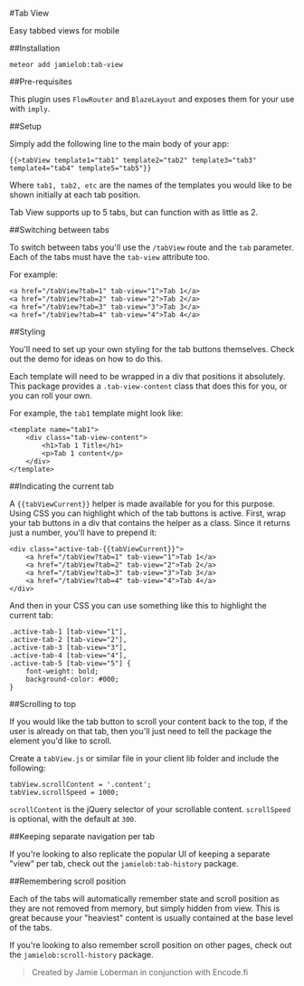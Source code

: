 #Tab View

Easy tabbed views for mobile

##Installation

`meteor add jamielob:tab-view`

##Pre-requisites

This plugin uses `FlowRouter` and `BlazeLayout` and exposes them for your use with `imply`.

##Setup

Simply add the following line to the main body of your app:

```
{{>tabView template1="tab1" template2="tab2" template3="tab3" template4="tab4" template5="tab5"}}
```

Where `tab1, tab2, etc` are the names of the templates you would like to be shown initially at each tab position.

Tab View supports up to 5 tabs, but can function with as little as 2.

##Switching between tabs

To switch between tabs you'll use the `/tabView` route and the `tab` parameter.  Each of the tabs must have the `tab-view` attribute too.	

For example:

```
<a href="/tabView?tab=1" tab-view="1">Tab 1</a>
<a href="/tabView?tab=2" tab-view="2">Tab 2</a>
<a href="/tabView?tab=3" tab-view="3">Tab 3</a>
<a href="/tabView?tab=4" tab-view="4">Tab 4</a>
```

##Styling

You'll need to set up your own styling for the tab buttons themselves.  Check out the demo for ideas on how to do this.

Each template will need to be wrapped in a div that positions it absolutely. This package provides a `.tab-view-content` class that does this for you, or you can roll your own.

For example, the `tab1` template might look like:


```
<template name="tab1">
	<div class="tab-view-content">
		<h1>Tab 1 Title</h1>
		<p>Tab 1 content</p>
	</div>
</template>
```

##Indicating the current tab

A `{{tabViewCurrent}}` helper is made available for you for this purpose.  Using CSS you can highlight which of the tab buttons is active.  First, wrap your tab buttons in a div that contains the helper as a class.  Since it returns just a number, you'll have to prepend it:

```
<div class="active-tab-{{tabViewCurrent}}">
	<a href="/tabView?tab=1" tab-view="1">Tab 1</a>
	<a href="/tabView?tab=2" tab-view="2">Tab 2</a>
	<a href="/tabView?tab=3" tab-view="3">Tab 3</a>
	<a href="/tabView?tab=4" tab-view="4">Tab 4</a>
</div>
```

And then in your CSS you can use something like this to highlight the current tab:

```
.active-tab-1 [tab-view="1"],
.active-tab-2 [tab-view="2"],
.active-tab-3 [tab-view="3"],
.active-tab-4 [tab-view="4"],
.active-tab-5 [tab-view="5"] {
	font-weight: bold;
	background-color: #000;
}
```

##Scrolling to top

If you would like the tab button to scroll your content back to the top, if the user is already on that tab, then you'll just need to tell the package the element you'd like to scroll.

Create a `tabView.js` or similar file in your client lib folder and include the following:

```
tabView.scrollContent = '.content';
tabView.scrollSpeed = 1000;
```

`scrollContent` is the jQuery selector of your scrollable content.  `scrollSpeed` is optional, with the default at `300`.

##Keeping separate navigation per tab

If you're looking to also replicate the popular UI of keeping a separate "view" per tab, check out the `jamielob:tab-history` package.

##Remembering scroll position

Each of the tabs will automatically remember state and scroll position as they are not removed from memory, but simply hidden from view.  This is great because your "heaviest" content is usually contained at the base level of the tabs.  

If you're looking to also remember scroll position on other pages, check out the `jamielob:scroll-history` package.


> Created by Jamie Loberman in conjunction with Encode.fi

